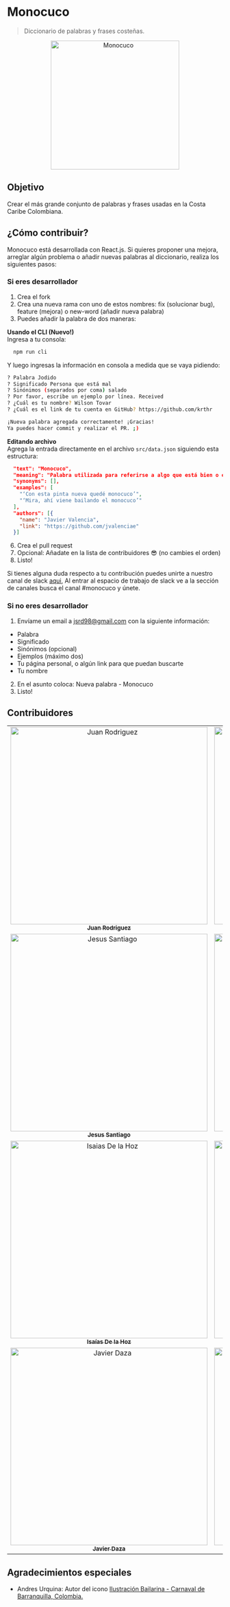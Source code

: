 # Monocuco
> Diccionario de palabras y frases costeñas.

<div align="center">
  <a href="monocuco-f4976.firebaseapp.com">
    <img src="/src/icon.jpg" alt="Monocuco" width="300px" />
  </a>
</div>

## Objetivo
Crear el más grande conjunto de palabras y frases usadas en la Costa Caribe Colombiana.

## ¿Cómo contribuir?
Monocuco está desarrollada con React.js. Si quieres proponer una mejora, arreglar algún problema o añadir nuevas palabras al diccionario, realiza los siguientes pasos:

### Si eres desarrollador
1. Crea el fork
2. Crea una nueva rama con uno de estos nombres: fix (solucionar bug), feature (mejora) o new-word (añadir nueva palabra)
3. Puedes añadir la palabra de dos maneras:

**Usando el CLI (Nuevo!)**  
Ingresa a tu consola:
```bash
  npm run cli
```
Y luego ingresas la información en consola a medida que se vaya pidiendo:
```bash
? Palabra Jodido
? Significado Persona que está mal
? Sinónimos (separados por coma) salado
? Por favor, escribe un ejemplo por línea. Received
? ¿Cuál es tu nombre? Wilson Tovar
? ¿Cuál es el link de tu cuenta en GitHub? https://github.com/krthr

¡Nueva palabra agregada correctamente! ¡Gracias!
Ya puedes hacer commit y realizar el PR. ;)
```

**Editando archivo**  
Agrega la entrada directamente en el archivo `src/data.json` siguiendo esta estructura:

```json
  "text": "Monocuco",
  "meaning": "Palabra utilizada para referirse a algo que está bien o es bonito. Figura del carnaval de barranquilla.",
  "synonyms": [],
  "examples": [
    "‘Con esta pinta nueva quedé monocuco’",
    "‘Mira, ahí viene bailando el monocuco’"
  ],
  "authors": [{
    "name": "Javier Valencia",
    "link": "https://github.com/jvalenciae"
  }]
```
6. Crea el pull request
7. Opcional: Añadate en la lista de contribuidores &#128526; (no cambies el orden)
8. Listo!

Si tienes alguna duda respecto a tu contribución puedes unirte a nuestro canal de slack [aqui](https://barranquillajs.slack.com/join/shared_invite/enQtNDI1OTYwOTE2MjQwLTJhYWIzOGJhZDQ3NDljYmMyZjNiMzUwYWM0ZGMwYTliMWRhYmQ2ZjVhODM4MjE2OTg4YTEwYTQzMjAzMzA1Mzc), Al entrar al espacio de trabajo de slack ve a la sección de canales busca el canal #monocuco y únete.

### Si no eres desarrollador
1. Envíame un email a [jsrd98@gmail.com](mailto:jsrd98@gmail.com) con la siguiente información:

- Palabra
- Significado
- Sinónimos (opcional)
- Ejemplos (máximo dos)
- Tu página personal, o algún link para que puedan buscarte
- Tu nombre

2. En el asunto coloca: Nueva palabra - Monocuco
3. Listo!

## Contribuidores
<table>
  <tr>
    <td align="center"><a href="https://github.com/sjdonado"><img src="https://avatars0.githubusercontent.com/u/27580836?s=460&v=4" width="460" alt="Juan Rodriguez"/><br /><sub><b>Juan Rodriguez</b></sub></a></td>
    <td align="center"><a href="https://github.com/krthr"><img src="https://avatars0.githubusercontent.com/u/18665740?s=460&v=4" width="460" alt="Wilson Tovar"/><br /><sub><b>Wilson Tovar</b></sub></a></td>
    <td align="center"><a href="https://github.com/jvalenciae"><img src="https://avatars0.githubusercontent.com/u/44078264?s=460&v=4" width="460" alt="Javier Valencia"/><br /><sub><b>Javier Valencia</b></sub></a></td>
    <td align="center"><a href="https://github.com/C9-LinkRs"><img src="https://avatars0.githubusercontent.com/u/23248296?s=460&v=4" width="460" alt="Johnny Villegas"/><br /><sub><b>Johnny Villegas</b></sub></a></td>
    <td align="center"><a href="https://github.com/fokobot"><img src="https://avatars0.githubusercontent.com/u/25647093?s=460&v=4" width="460" alt="fokobot"/><br /><sub><b>fokobot</b></sub></a></td>
    <td align="center"><a href="https://github.com/herasj"><img src="https://avatars0.githubusercontent.com/u/25647268?s=460&v=4" width="460" alt="Juan Rambal"/><br /><sub><b>Juan Rambal</b></sub></a></td>
    <td align="center"><a href="https://github.com/Yenniferh"><img src="https://avatars0.githubusercontent.com/u/19285706?s=460&v=4" width="460" alt="Yennifer Herrera"/><br /><sub><b>Yennifer Herrera</b></sub></a></td>
  </tr>
  <tr>
    <td align="center"><a href="https://github.com/jaravad"><img src="https://avatars0.githubusercontent.com/u/30931849?s=460&v=4" width="460" alt="Jesus Santiago"/><br /><sub><b>Jesus Santiago</b></sub></a></td>
    <td align="center"><a href="https://github.com/oskhar1099"><img src="https://avatars0.githubusercontent.com/u/44534546?s=460&v=4" width="460" alt="Oskhar Arrieta"/><br /><sub><b>Oskhar Arrieta</b></sub></a></td>
    <td align="center"><a href="https://github.com/kristellu"><img src="https://avatars0.githubusercontent.com/u/28717626?s=460&v=4" width="460" alt="Kristell Urueta"/><br /><sub><b>Kristell Urueta</b></sub></a></td>
    <td align="center"><a href="https://github.com/juandavid716"><img src="https://avatars0.githubusercontent.com/u/42303342?s=460&v=4" width="460" alt="Juan Bojato"/><br /><sub><b>Juan Bojato</b></sub></a></td>
    <td align="center"><a href="https://github.com/pygabo"><img src="https://avatars0.githubusercontent.com/u/17889145?s=460&v=4" width="460" alt="Jose Guzman"/><br /><sub><b>Jose Guzman</b></sub></a></td>
    <td align="center"><a href="https://github.com/Rafaell416"><img src="https://avatars0.githubusercontent.com/u/18080929?s=460&v=4" width="460" alt="Rafael Villarreal"/><br /><sub><b>Rafael Villarreal</b></sub></a></td>
    <td align="center"><a href="https://github.com/Rome96"><img src="https://avatars0.githubusercontent.com/u/19671381?s=460&v=4" width="460" alt="Turiano Romero"/><br /><sub><b>Turiano Romero</b></sub></a></td>
  </tr>
  <tr>
    <td align="center"><a href="https://github.com/Isaiasdelahoz"><img src="https://avatars0.githubusercontent.com/u/25128103?s=460&v=4" width="460" alt="Isaias De la Hoz"/><br /><sub><b>Isaías De la Hoz</b></sub></a></td>
    <td align="center"><a href="https://github.com/jbolivard"><img src="https://avatars0.githubusercontent.com/u/62828937?s=460&v=4" width="460" alt="Jorge Bolivar"/><br /><sub><b>Jorge Bolivar</b></sub></a></td>
    <td align="center"><a href="https://github.com/cesc1989"><img src="https://avatars0.githubusercontent.com/u/1375981?s=460&v=4" width="460" alt="Francisco Quintero"/><br /><sub><b>Francisco Quintero</b></sub></a></td>
    <td align="center"><a href="https://github.com/wgarcia1309"><img src="https://avatars0.githubusercontent.com/u/20034079?s=460&v=4" width="460" alt="Willian Garcia"/><br /><sub><b>Willian Garcia</b></sub></a></td>
    <td align="center"><a href="https://github.com/gmmonsalve"><img src="https://avatars0.githubusercontent.com/u/30907973?s=460&u=7ad8f8e43b1edd78c7d4844fcb33368cd448f5bc&v=4" width="460" alt="Gabriela Monsalve"/><br /><sub><b>Gabriela Monsalve</b></sub></a></td>
    <td align="center"><a href="https://github.com/hackvan"><img src="https://avatars2.githubusercontent.com/u/179497?s=460&u=e039e64cb75b8012675addbf3cfee5ccc111b7c4&v=4" width="460" alt="Diego Camacho"/><br /><sub><b>Diego Camacho</b></sub></a></td>
    <td align="center"><a href="https://github.com/ferch5003"><img src="https://avatars2.githubusercontent.com/u/26355409?s=400&u=a18ba62869f17624086b0812101edaa9c1a04162&v=4" width="460" alt="Fernando Visbal"/><br /><sub><b>Fernando Visbal</b></sub></a></td>
  </tr>
  <tr>
    <td align="center"><a href="https://github.com/javierdaza"><img src="https://avatars2.githubusercontent.com/u/3085051?s=460&v=4" width="460" alt="Javier Daza"/><br /><sub><b>Javier Daza</b></sub></a></td>
    <td align="center"><a href="https://github.com/rmacuna"><img src="https://avatars3.githubusercontent.com/u/25620714?s=460&u=74bc4e41b88d89aff50d1abd1df9f14b27b83c69&v=4" width="460" alt="Roberto Acuña"/><br /><sub><b>Roberto Acuña</b></sub></a></td>
  </tr>
<table>

## Agradecimientos especiales
- Andres Urquina: Autor del icono [Ilustración Bailarina - Carnaval de Barranquilla, Colombia.](https://www.flickr.com/photos/andresurquina/16246891029)
